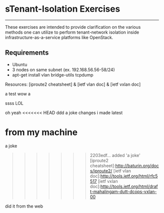 sTenant-Isolation Exercises
===============================================  
----
These exercises are intended to provide clarification on the various methods one can utilize to perform tenant-network isolation inside infrastructure-as-a-service platforms like OpenStack.

Requirements
--------------  

  - Ubuntu
  - 3 nodes on same subnet (ex. 192.168.56.56-58/24)
  - apt-get install vlan bridge-utils tcpdump

Resources: [iproute2 cheatsheet] & [ietf vlan doc] & [ietf vxlan doc] 

a test wow a

ssss LOL

oh yeah
<<<<<<< HEAD
ddd
a joke
changes i made latest

from my machine
=======

a joke    
>>>>>>> 2203edf... added 'a joke'
[iproute2 cheatsheet]:http://baturin.org/docs/iproute2/
[ietf vlan doc]:http://tools.ietf.org/html/rfc5517
[ietf vxlan doc]:http://tools.ietf.org/html/draft-mahalingam-dutt-dcops-vxlan-00

did it from the web

